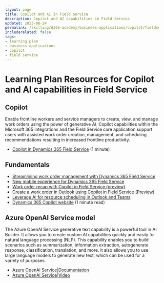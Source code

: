 ```yaml
---
layout: page
title: Copilot and AI in Field Service
description: Copilot and AI capabilities in Field Service
updated: 2023-08-24
permalink: /skilling/d365-academy/business-applications/copilot/fieldservice
includerelated: false
tags:
- learning plan
- business applications
- copilot
- field service
---
```


# Learning Plan Resources for Copilot and AI capabilities in Field Service
  
## **Copilot** 
Enable frontline workers and service managers to create, view, and manage work orders using the power of generative AI. Copilot capabilities within the Microsoft 365 integrations and the Field Service core application support users with assisted work order creation, management, and scheduling recommendations resulting in increased frontline productivity.

* <a href="https://www.youtube.com/watch?v=8W1A-XqBrGw" target="_blank">Copilot in Dynamics 365 Field Service</a> (1 minute)

## **Fundamentals** 

* <a href="https://www.youtube.com/watch?v=wdn5ZwymF_Y" target="_blank">Streamlining work order management with Dynamics 365 Field Service</a>
* <a href="https://www.youtube.com/watch?v=2uw_zPOFFuk" target="_blank">New mobile experience for Dynamics 365 Field Service</a>
* <a href="https://learn.microsoft.com/en-us/dynamics365/field-service/work-order-recap" target="_blank">Work order recap with Copilot in Field Service (preview)</a>
* <a href="https://learn.microsoft.com/en-us/dynamics365/field-service/flw-outlook#create-a-work-order-in-outlook-using-copilot-in-field-service-preview" target="_blank">Create a work order in Outlook using Copilot in Field Service (Preview)</a>
* <a href="https://learn.microsoft.com/en-us/dynamics365/release-plan/2023wave2/service/dynamics365-field-service/leverage-ai-resource-scheduling-outlook-teams">Leverage AI for resource scheduling in Outlook and Teams</a>
* <a href="" target="_blank">Dynamics 365 Copilot website</a> (1 minute read)
  
## **Azure OpenAI Service model** 
The Azure OpenAI Service generative text capability is a powerful tool in AI Builder. It allows you to create custom AI capabilities quickly and easily for natural language processing (NLP). This capability enables you to build scenarios such as summarization, information extraction, autogenerate response, classification, translation, and more. It also allows you to use large language models to generate new text, which can be used for a variety of purposes.
* <a href="https://aka.ms/ai-builder/gpt/docs" target="_blank">Azure OpenAI Service|Documentation </a> 
* <a href="https://aka.ms/ai-builder/gpt/video" target="_blank">Azure OpenAI Service|Video </a> 

